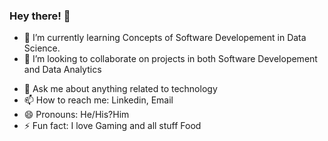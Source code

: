 ### Hey there! 👋
<!-- - 🔭 I’m currently working on ... -->
- 🌱 I’m currently learning Concepts of Software Developement in Data Science. 
- 👯 I’m looking to collaborate on projects in both Software Developement and Data Analytics
<!-- - 🤔 I’m looking for help with ... -->
- 💬 Ask me about anything related to technology 
- 📫 How to reach me: Linkedin, Email
- 😄 Pronouns: He/His?Him
- ⚡ Fun fact: I love Gaming and all stuff Food

